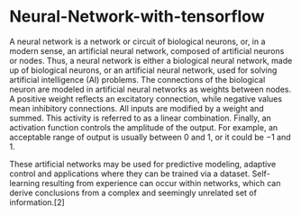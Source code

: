 # Neural-Network-with-tensorflow

A neural network is a network or circuit of biological neurons, or, in a modern sense, an artificial neural network, composed of artificial neurons or nodes.
Thus, a neural network is either a biological neural network, made up of biological neurons, or an artificial neural network, used for solving artificial intelligence (AI) problems. 
The connections of the biological neuron are modeled in artificial neural networks as weights between nodes. 
A positive weight reflects an excitatory connection, while negative values mean inhibitory connections. 
All inputs are modified by a weight and summed. This activity is referred to as a linear combination. 
Finally, an activation function controls the amplitude of the output. For example, an acceptable range of output is usually between 0 and 1, or it could be −1 and 1.

These artificial networks may be used for predictive modeling, adaptive control and applications where they can be trained via a dataset. Self-learning resulting from experience can occur within networks, which can derive conclusions from a complex and seemingly unrelated set of information.[2]
